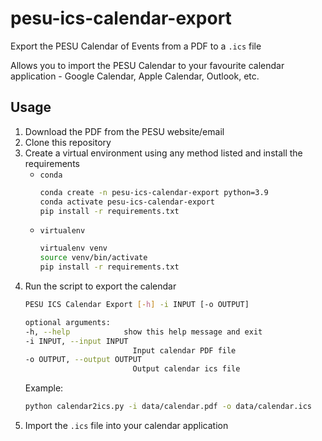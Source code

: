 # pesu-ics-calendar-export
Export the PESU Calendar of Events from a PDF to a `.ics` file

Allows you to import the PESU Calendar to your favourite calendar application - Google Calendar, Apple Calendar, Outlook, etc.

## Usage
1. Download the PDF from the PESU website/email
2. Clone this repository
3. Create a virtual environment using any method listed and install the requirements
    - `conda`
        ```bash
        conda create -n pesu-ics-calendar-export python=3.9
        conda activate pesu-ics-calendar-export
        pip install -r requirements.txt
        ```
    - `virtualenv`   
        ```bash
        virtualenv venv
        source venv/bin/activate
        pip install -r requirements.txt
        ```
4. Run the script to export the calendar
    ```bash
    PESU ICS Calendar Export [-h] -i INPUT [-o OUTPUT]

    optional arguments:
    -h, --help            show this help message and exit
    -i INPUT, --input INPUT
                            Input calendar PDF file
    -o OUTPUT, --output OUTPUT
                            Output calendar ics file
    ```
    Example: 
    ```bash
    python calendar2ics.py -i data/calendar.pdf -o data/calendar.ics
    ```
5. Import the `.ics` file into your calendar application